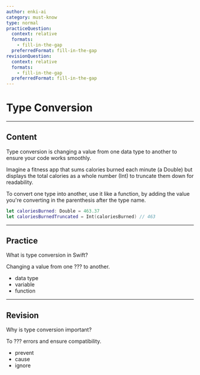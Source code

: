 ```yaml
---
author: enki-ai
category: must-know
type: normal
practiceQuestion:
  context: relative
  formats:
    - fill-in-the-gap
  preferredFormat: fill-in-the-gap
revisionQuestion:
  context: relative
  formats:
    - fill-in-the-gap
  preferredFormat: fill-in-the-gap
---
```


# Type Conversion

---
## Content

Type conversion is changing a value from one data type to another to ensure your code works smoothly.

Imagine a fitness app that sums calories burned each minute (a Double) but displays the total calories as a whole number (Int) to truncate them down for readability.

To convert one type into another, use it like a function, by adding the value you're converting in the parenthesis after the type name.

```swift
let caloriesBurned: Double = 463.37
let caloriesBurnedTruncated = Int(caloriesBurned) // 463
```

---
## Practice

What is type conversion in Swift?

Changing a value from one ??? to another.

- data type
- variable
- function

---
## Revision

Why is type conversion important?

To ??? errors and ensure compatibility.

- prevent
- cause
- ignore
